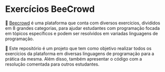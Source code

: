 # Exercícios BeeCrowd

🔖 [Beecrowd](https://www.beecrowd.com.br) é uma plataforma que conta com diversos exercícios, divididos em 8 grandes categorias, para ajudar estudantes com programação focada em tópicos específicos e podem ser resolvidos em variadas linguagens de programação.

:memo: Este repositório é um projeto que tem como objetivo realizar todos os exercícios da plataforma em diversas linguagens de programação para a prática da mesma. Além disso, também apresentar o código com a resolução comentada para outros estudantes.